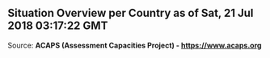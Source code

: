 ## Situation Overview per Country as of Sat, 21 Jul 2018 03:17:22 GMT

Source: **ACAPS (Assessment Capacities Project) - https://www.acaps.org**